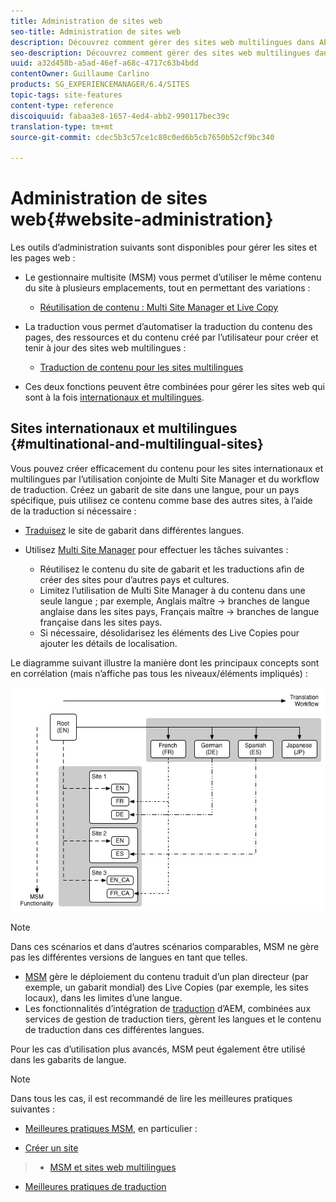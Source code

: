```yaml
---
title: Administration de sites web
seo-title: Administration de sites web
description: Découvrez comment gérer des sites web multilingues dans AEM.
seo-description: Découvrez comment gérer des sites web multilingues dans AEM.
uuid: a32d458b-a5ad-46ef-a68c-4717c63b4bdd
contentOwner: Guillaume Carlino
products: SG_EXPERIENCEMANAGER/6.4/SITES
topic-tags: site-features
content-type: reference
discoiquuid: fabaa3e8-1657-4ed4-abb2-990117bec39c
translation-type: tm+mt
source-git-commit: cdec5b3c57ce1c80c0ed6b5cb7650b52cf9bc340

---
```



# Administration de sites web{#website-administration}

Les outils d’administration suivants sont disponibles pour gérer les sites et les pages web :

* Le gestionnaire multisite (MSM) vous permet d’utiliser le même contenu du site à plusieurs emplacements, tout en permettant des variations :

   * [Réutilisation de contenu : Multi Site Manager et Live Copy](/help/sites-administering/msm.md)

* La traduction vous permet d’automatiser la traduction du contenu des pages, des ressources et du contenu créé par l’utilisateur pour créer et tenir à jour des sites web multilingues :

   * [Traduction de contenu pour les sites multilingues](/help/sites-administering/translation.md)

* Ces deux fonctions peuvent être combinées pour gérer les sites web qui sont à la fois [internationaux et multilingues](#multinational-and-multilingual-sites).

## Sites internationaux et multilingues {#multinational-and-multilingual-sites}

Vous pouvez créer efficacement du contenu pour les sites internationaux et multilingues par l’utilisation conjointe de Multi Site Manager et du workflow de traduction. Créez un gabarit de site dans une langue, pour un pays spécifique, puis utilisez ce contenu comme base des autres sites, à l’aide de la traduction si nécessaire :

* [Traduisez](/help/sites-administering/translation.md) le site de gabarit dans différentes langues.

* Utilisez [Multi Site Manager](/help/sites-administering/msm.md) pour effectuer les tâches suivantes :

   * Réutilisez le contenu du site de gabarit et les traductions afin de créer des sites pour d’autres pays et cultures.
   * Limitez l’utilisation de Multi Site Manager à du contenu dans une seule langue ; par exemple, Anglais maître -> branches de langue anglaise dans les sites pays, Français maître -> branches de langue française dans les sites pays.
   * Si nécessaire, désolidarisez les éléments des Live Copies pour ajouter les détails de localisation.

Le diagramme suivant illustre la manière dont les principaux concepts sont en corrélation (mais n’affiche pas tous les niveaux/éléments impliqués) :

![chlimage_1-71](assets/chlimage_1-71.png)

>[!NOTE]
>
>Dans ces scénarios et dans d’autres scénarios comparables, MSM ne gère pas les différentes versions de langues en tant que telles.
>
>* [MSM](/help/sites-administering/msm.md) gère le déploiement du contenu traduit d’un plan directeur (par exemple, un gabarit mondial) des Live Copies (par exemple, les sites locaux), dans les limites d’une langue.
>* Les fonctionnalités d’intégration de [traduction](/help/sites-administering/translation.md) d’AEM, combinées aux services de gestion de traduction tiers, gèrent les langues et le contenu de traduction dans ces différentes langues.
>
>
Pour les cas d’utilisation plus avancés, MSM peut également être utilisé dans les gabarits de langue.

>[!NOTE]
>
>Dans tous les cas, il est recommandé de lire les meilleures pratiques suivantes :
>
>* [Meilleures pratiques MSM](/help/sites-administering/msm-best-practices.md), en particulier :
   >
   >  
* [Créer un site](/help/sites-administering/msm-best-practices.md#create-site)
>  * [MSM et sites web multilingues](/help/sites-administering/msm-best-practices.md#msm-and-multilingual-websites)
   >
   >
* [Meilleures pratiques de traduction](/help/sites-administering/tc-bp.md)

